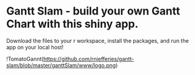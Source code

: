 # Gantt Slam - build your own Gantt Chart with this shiny app. 
Download the files to your r workspace, install the packages, and run the app on your local host!

!TomatoGannt(https://github.com/rnjefferies/gantt-slam/blob/master/ganttSlam/www/logo.png)
